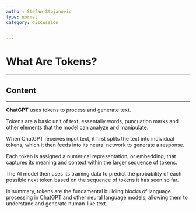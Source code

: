 ```yaml
---
author: Stefan-Stojanovic
type: normal
category: discussion
 

---
```


# What Are Tokens?

---

## Content

---

**ChatGPT** uses tokens to process and generate text.

Tokens are a basic unit of text, essentally words, puncuation marks and other elements that the model can analyze and manipulate.

When ChatGPT receives input text, it first splits the text into individual tokens, which it then feeds into its neural network to generate a response. 

Each token is assigned a numerical representation, or embedding, that captures its meaning and context within the larger sequence of tokens. 

The AI model then uses its training data to predict the probability of each possible next token based on the sequence of tokens it has seen so far.

In summary, tokens are the fundamental building blocks of language processing in ChatGPT and other neural language models, allowing them to understand and generate human-like text.